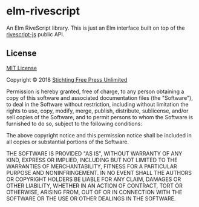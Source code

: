# elm-rivescript

An Elm RiveScript library. This is just an Elm interface built on top of the [rivescript-js](https://github.com/aichaos/rivescript-js) public API.

## License

[MIT License](https://choosealicense.com/licenses/mit/#)

Copyright &copy; 2018 [Stichting Free Press Unlimited](https://freepressunlimited.org)

Permission is hereby granted, free of charge, to any person obtaining a copy
of this software and associated documentation files (the "Software"), to deal
in the Software without restriction, including without limitation the rights
to use, copy, modify, merge, publish, distribute, sublicense, and/or sell
copies of the Software, and to permit persons to whom the Software is
furnished to do so, subject to the following conditions:

The above copyright notice and this permission notice shall be included in all
copies or substantial portions of the Software.

THE SOFTWARE IS PROVIDED "AS IS", WITHOUT WARRANTY OF ANY KIND, EXPRESS OR
IMPLIED, INCLUDING BUT NOT LIMITED TO THE WARRANTIES OF MERCHANTABILITY,
FITNESS FOR A PARTICULAR PURPOSE AND NONINFRINGEMENT. IN NO EVENT SHALL THE
AUTHORS OR COPYRIGHT HOLDERS BE LIABLE FOR ANY CLAIM, DAMAGES OR OTHER
LIABILITY, WHETHER IN AN ACTION OF CONTRACT, TORT OR OTHERWISE, ARISING FROM,
OUT OF OR IN CONNECTION WITH THE SOFTWARE OR THE USE OR OTHER DEALINGS IN THE
SOFTWARE.
